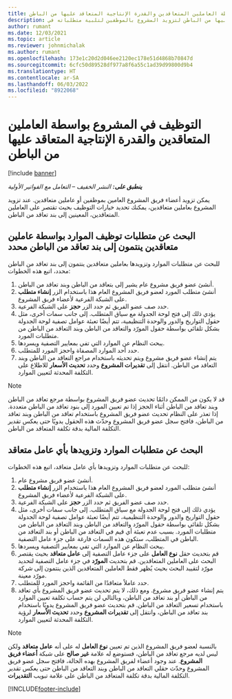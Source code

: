 ```yaml
---
title: التوظيف في المشروع بواسطة العاملين المتعاقدين والقدرة الإنتاجية المتعاقد عليها من الباطن
description: يشرح هذا المقال كيفية استخدام العاملين المتعاقدين والقدرة الإنتاجية المتعاقد عليها من الباطن لتزويد المشروع بالموظفين لتلبية متطلباته في Microsoft Dynamics 365 Project Operations.
author: rumant
ms.date: 12/03/2021
ms.topic: article
ms.reviewer: johnmichalak
ms.author: rumant
ms.openlocfilehash: 173e1c20d2d046ee2120ec178e51d4868b70847d
ms.sourcegitcommit: 6cfc50d89528df977a8f6a55c1ad39d99800d9b4
ms.translationtype: HT
ms.contentlocale: ar-SA
ms.lasthandoff: 06/03/2022
ms.locfileid: "8922068"
---
```

# <a name="staffing-a-project-with-contract-workers-and-subcontracted-capacity"></a>التوظيف في المشروع بواسطة العاملين المتعاقدين والقدرة الإنتاجية المتعاقد عليها من الباطن

[!include [banner](../../includes/dataverse-preview.md)]

_**ينطبق على:** النشر الخفيف – التعامل مع الفواتير الأولية_

يمكن تزويد أعضاء فريق المشروع العامين بموظفين أو عاملين متعاقدين. عند تزويد المشروع بعاملين متعاقدين، يمكنك تحديد خيارات التوظيف بحيث تقتصر على العاملين المتعاقدين، المعينين إلى بند تعاقد من الباطن. 

## <a name="search-for-staff-resource-requirements-with-contract-workers-that-belong-to-a-specific-subcontract-line"></a>البحث عن متطلبات توظيف الموارد بواسطة عاملين متعاقدين ينتمون إلى بند تعاقد من الباطن محدد

للبحث عن متطلبات الموارد وتزويدها بعاملين متعاقدين ينتمون إلى بند تعاقد من الباطن محدد، اتبع هذه الخطوات:

1. أنشئ عضو فريق مشروع عام يشير إلى بتعاقد من الباطن وبند تعاقد من الباطن.
2. أنشئ متطلب المورد لعضو فريق المشروع العام هذا باستخدام الزر **إنشاء متطلب** على الشبكة الفرعية لأعضاء فريق المشروع.
3. حدد صف عضو الفريق ثم حدد الزر **حجز** على الشبكة الفرعية. 
4. يؤدي ذلك إلى فتح لوحة الجدولة مع سياق المتطلب. إلى جانب سمات أخرى، مثل حقول التواريخ والدور والوحدة التنظيمية، تتم أيضًا تعبئة عوامل تصفية لوحة الجدولة بشكل تلقائي بواسطة حقول المورّد والتعاقد من الباطن وبند التعاقد من الباطن من متطلبات المورد.
5. يبحث النظام عن الموارد التي تفي بمعايير التصفية ويسردها. 
6. حدد أحد الموارد المصفاة واحجز المورد للمتطلب. 
7. يتم إنشاء عضو فريق مشروع ويتم تحديثه باستخدام مراجع التعاقد من الباطن وبند التعاقد من الباطن. انتقل إلى **تقديرات المشروع** وحدد **تحديث الأسعار** للاطلاع على التكلفة المحدثة لتعيين الموارد. 

> [!NOTE]
> قد لا يكون من الممكن دائمًا تحديث عضو فريق المشروع بواسطة مرجع تعاقد من الباطن وبند تعاقد من الباطن أثناء الحجز إذا تم تعيين المورد إلى بنود تعاقد من الباطن متعددة. إذا تعذر على النظام تحديث عضو فريق المشروع باستخدام تعاقد من الباطن وبند تعاقد من الباطن، فافتح سجل عضو فريق المشروع وحدّث هذه الحقول يدويًا حتى يعكس تقدير التكلفة المالية بدقة تكلفة المتعاقد من الباطن.

## <a name="search-for-and-staff-resource-requirements-with-any-contract-worker"></a>البحث عن متطلبات الموارد وتزويدها بأي عامل متعاقد

للبحث عن متطلبات الموارد وتزويدها بأي عامل متعاقد، اتبع هذه الخطوات:

1. أنشئ عضو فريق مشروع عام.
2. أنشئ متطلب المورد لعضو فريق المشروع العام هذا باستخدام الزر **إنشاء متطلب** على الشبكة الفرعية لأعضاء فريق المشروع.
3. حدد صف عضو الفريق ثم حدد الزر **حجز** على الشبكة الفرعية. 
4. يؤدي ذلك إلى فتح لوحة الجدولة مع سياق المتطلب. إلى جانب سمات أخرى، مثل حقول التواريخ والدور والوحدة التنظيمية، تتم أيضًا تعبئة عوامل تصفية لوحة الجدولة بشكل تلقائي بواسطة حقول المورّد والتعاقد من الباطن وبند التعاقد من الباطن من متطلبات المورد. بسبب عدم تعبئة أي قيم في التعاقد من الباطن أو بند التعاقد من الباطن في المتطلب، ستكون هذه السمات فارغة على جزء عامل التصفية.
5. يبحث النظام عن الموارد التي تفي بمعايير التصفية ويسردها.
6. قم بتحديث حقل **نوع العامل** على جزء عامل التصفية إلى **عامل متعاقد** بحيث يقتصر البحث على العاملين المتعاقدين. قم بتحديث **المورّد** في جزء عامل التصفية لتحديد مورّد لتقييد البحث بحيث يُظهر فقط العاملين المتعاقدين الذين ينتمون إلى شركة مورّد معينة.
7. حدد عاملاً متعاقدًا من القائمة واحجز المورد للمتطلب.
8. يتم إنشاء عضو فريق مشروع. ومع ذلك، لا يتم تحديث عضو فريق المشروع بأي تعاقد من الباطن أو بند تعاقد من الباطن، وبالتالي لن يتم حساب تكلفة تعيين الموارد باستخدام تسعير التعاقد من الباطن. قم بتحديث عضو فريق المشروع يدويًا باستخدام بند تعاقد من الباطن، وانتقل إلى **تقديرات المشروع** وحدد **تحديث الأسعار** لرؤية التكلفة المحدثة لتعيين الموارد.

> [!NOTE]
> بالنسبة لعضو فريق المشروع الذين تم تعيين **نوع العامل** له على أنه **عامل متعاقد** ولكن ليس لديه مرجع تعاقد من الباطن، فستوضع له علامة **غير صالح** على شبكة **أعضاء فريق المشروع**. عند وجود أعضاء لفريق المشروع بهده الحالة، فافتح سجل عضو فريق المشروع وحدّث حقلي التعاقد من الباطن وبند التعاقد من الباطن حتى يعكس تقدير التكلفة المالية بدقة تكلفة المتعاقد من الباطن على علامة تبويب **التقديرات**. 


[!INCLUDE[footer-include](../../includes/footer-banner.md)]
